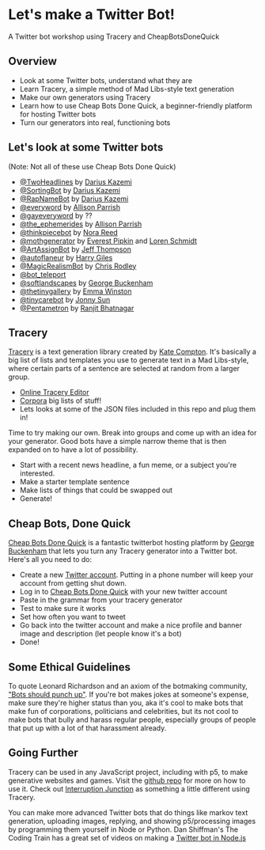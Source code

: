 # Let's make a Twitter Bot!
A Twitter bot workshop using Tracery and CheapBotsDoneQuick

## Overview
- Look at some Twitter bots, understand what they are
- Learn Tracery, a simple method of Mad Libs-style text generation
- Make our own generators using Tracery
- Learn how to use Cheap Bots Done Quick, a beginner-friendly platform for hosting Twitter bots
- Turn our generators into real, functioning bots


## Let's look at some Twitter bots
(Note: Not all of these use Cheap Bots Done Quick)
- [@TwoHeadlines](https://twitter.com/TwoHeadlines) by [Darius Kazemi](https://twitter.com/tinysubversions)
- [@SortingBot](https://twitter.com/SortingBot) by [Darius Kazemi](https://twitter.com/tinysubversions)
- [@RapNameBot](https://twitter.com/RapNameBot) by [Darius Kazemi](https://twitter.com/tinysubversions)
- [@everyword](https://twitter.com/everyword) by [Allison Parrish](https://twitter.com/aparrish)
- [@gayeveryword](https://twitter.com/everywordisgay) by ??
- [@the_ephemerides](https://twitter.com/the_ephemerides) by [Allison Parrish](https://twitter.com/aparrish)
- [@thinkpiecebot](https://twitter.com/thinkpiecebot) by [Nora Reed](https://twitter.com/NoraReed)
- [@mothgenerator](https://twitter.com/mothgenerator) by [Everest Pipkin](https://twitter.com/everestpipkin) and [Loren Schmidt](https://twitter.com/lorenschmidt)
- [@ArtAssignBot](https://twitter.com/artassignbot) by [Jeff Thompson](https://twitter.com/jeffthompson_)
- [@autoflaneur](https://twitter.com/autoflaneur) by [Harry Giles](https://twitter.com/harrygiles)
- [@MagicRealismBot](https://twitter.com/magicrealismbot) by [Chris Rodley](https://twitter.com/chrisrodley)
- [@bot_teleport](https://twitter.com/bot_teleport)
- [@softlandscapes](https://twitter.com/softlandscapes) by [George Buckenham](https://twitter.com/v21)
- [@thetinygallery](https://twitter.com/thetinygallery) by [Emma Winston](https://twitter.com/deer_ful)
- [@tinycarebot](https://twitter.com/tinycarebot) by [Jonny Sun](https://twitter.com/jonnysun)
- [@Pentametron](https://twitter.com/pentametron) by [Ranjit Bhatnagar](https://twitter.com/ranjit)

## Tracery
[Tracery](http://tracery.io) is a text generation library created by [Kate Compton](http://www.galaxykate.com/).
It's basically a big list of lists and templates you use to generate text in a Mad Libs-style, where certain parts of a sentence are selected at random from a larger group.

- [Online Tracery Editor](https://beaugunderson.com/tracery-writer/)
- [Corpora](https://github.com/dariusk/corpora/tree/master/data) big lists of stuff!
- Lets looks at some of the JSON files included in this repo and plug them in!

Time to try making our own. Break into groups and come up with an idea for your generator. Good bots have a simple narrow theme that is then expanded on to have a lot of possibility. 

- Start with a recent news headline, a fun meme, or a subject you're interested.
- Make a starter template sentence
- Make lists of things that could be swapped out
- Generate!

## Cheap Bots, Done Quick

[Cheap Bots Done Quick](https://cheapbotsdonequick.com/) is a fantastic twitterbot hosting platform by [George Buckenham](https://v21.io/) that lets you turn any Tracery generator into a Twitter bot. Here's all you need to do:

- Create a new [Twitter account](https://twitter.com/). Putting in a phone number will keep your account from getting shut down.
- Log in to [Cheap Bots Done Quick](https://cheapbotsdonequick.com/) with your new twitter account
- Paste in the grammar from your tracery generator
- Test to make sure it works
- Set how often you want to tweet
- Go back into the twitter account and make a nice profile and banner image and description (let people know it's a bot)
- Done!

## Some Ethical Guidelines

To quote Leonard Richardson and an axiom of the botmaking community, ["Bots should punch up"](https://www.crummy.com/2013/11/27/0). If you're bot makes jokes at someone's expense, make sure they're higher status than you, aka it's cool to make bots that make fun of corporations, politicians and celebrities, but its not cool to make bots that bully and harass regular people, especially groups of people that put up with a lot of that harassment already.

## Going Further
Tracery can be used in any JavaScript project, including with p5, to make generative websites and games. Visit the [github repo](https://github.com/galaxykate/tracery/tree/tracery2) for more on how to use it. Check out [Interruption Junction](http://squinky.me/interruption/) as something a little different using Tracery.

You can make more advanced Twitter bots that do things like markov text generation, uploading images, replying, and showing p5/processing images by programming them yourself in Node or Python. Dan Shiffman's The Coding Train has a great set of videos on making a [Twitter bot in Node.js](https://www.youtube.com/watch?v=RF5_MPSNAtU)
